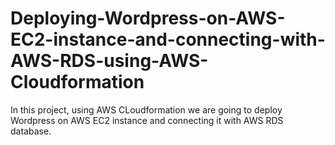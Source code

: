 # Deploying-Wordpress-on-AWS-EC2-instance-and-connecting-with-AWS-RDS-using-AWS-Cloudformation
In this project, using AWS CLoudformation we are going to deploy Wordpress on AWS EC2 instance and connecting it with AWS RDS database.
